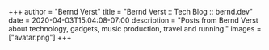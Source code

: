 +++
author = "Bernd Verst"
title = "Bernd Verst :: Tech Blog :: bernd.dev"
date = 2020-04-03T15:04:08-07:00
description = "Posts from Bernd Verst about technology, gadgets, music production, travel and running."
images = ["avatar.png"]
+++
